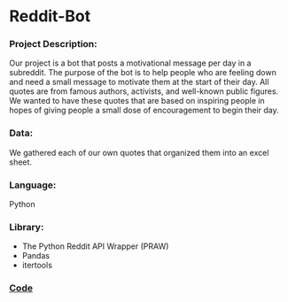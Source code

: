 # Reddit-Bot

### Project Description:
Our project is a bot that posts a motivational message per day in a subreddit.
The purpose of the bot is to help people who are feeling down and need a small message to motivate
them at the start of their day. All quotes are from famous authors, activists, and well-known public
figures. We wanted to have these quotes that are based on inspiring people in hopes of giving people
a small dose of encouragement to begin their day.

### Data:
We gathered each of our own quotes that organized them into an excel sheet.

### Language: 
Python

### Library:
- The Python Reddit API Wrapper (PRAW)
- Pandas
- itertools

### [Code](https://github.com/ytingp/Reddit-Bot/blob/main/project.pdf)

  
